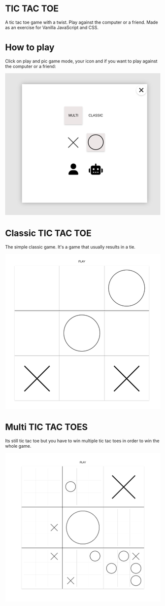 # TIC TAC TOE
A tic tac toe game with a twist. Play against the computer or a friend. Made as an exercise for Vanilla JavaScript and CSS.

# How to play
 Click on play and pic game mode, your icon and if you want to play against the computer or a friend:

![alt text](./screenshots/options.png "Tic Tac Toe - Options")

# Classic TIC TAC TOE
The simple classic game. It's a game that usually results in a tie.

![alt text](./screenshots/classic.png "Classic Tic Tac Toe ")

# Multi TIC TAC TOES 
Its still tic tac toe but you have to win multiple tic tac toes in order to win the whole game. 

![alt text](./screenshots/multi.png "Classic Tic Tac Toe ")
